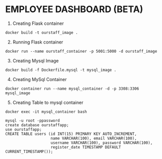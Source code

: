 # EMPLOYEE DASHBOARD (BETA)

1. Creating Flask container

```
docker build -t ourstaff_image .
```

2. Running Flask container

```
docker run --name ourstaff_container -p 5001:5000 -d ourstaff_image
```

3. Creating Mysql Image

```
docker build -f Dockerfile.mysql -t mysql_image .
```

4. Creating MySql Container

```
docker container run --name mysql_container -d -p 3308:3306 mysql_image
```

5. Creating Table to mysql container

```
docker exec -it mysql_container bash

mysql -u root -ppassword
create database ourstaffapp;
use ourstaffapp;
CREATE TABLE users (id INT(15) PRIMARY KEY AUTO_INCREMENT,
                    name VARCHAR(100), email VARCHAR(100),
                    username VARCHAR(100), password VARCHAR(100),
                    register_date TIMESTAMP DEFAULT CURRENT_TIMESTAMP());

```
